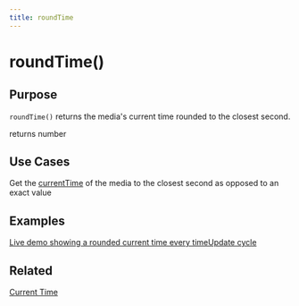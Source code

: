 ```yaml
---
title: roundTime
---
```

# roundTime() #

## Purpose ##

`roundTime()` returns the media's current time rounded to the closest second.

returns number

## Use Cases ##

Get the [currentTime](#currentTime) of the media to the closest second as opposed to an exact value

## Examples ##

[Live demo showing a rounded current time every timeUpdate cycle](http://jsfiddle.net/popcornjs/Nd7js/)

## Related ##

[Current Time](#currentTime)
